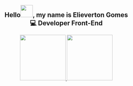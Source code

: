 <div align="center">
    <h2>Hello<img width="40px" src="https://raw.githubusercontent.com/MartinHeinz/MartinHeinz/master/wave.gif"/>, my name is Elieverton Gomes<br/>💻 Developer Front-End</h2>
</div>

<div align="center">
  <a href="https://github.com/Elieverton6">
    <img height="150em" src="https://github-readme-stats.vercel.app/api?username=Elieverton6&count_private=true&include_all_commits=true&show_icons=true&theme=dracula&hide_border=false&show_owner=true"/>
    <img height="150em" src="https://github-readme-stats.vercel.app/api/top-langs/?username=Elieverton6&theme=dracula&hide_border=false&&layout=compact"/>
  </a>
</div>

 
